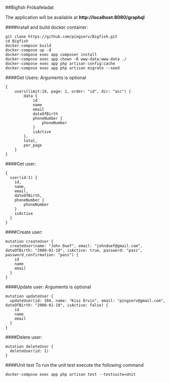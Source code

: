 ##Bigfish Próbafeladat

The application will be available at <b>http://localhost:8080/graphql</b> 

####Install and build docker container:
```
git clone https://github.com/pingserv/Bigfish.git
cd Bigfish
docker-compose build
docker-compose up -d
docker-compose exec app composer install
docker-compose exec app chown -R www-data:www-data ./
docker-compose exec app php artisan config:cache
docker-compose exec app php artisan migrate --seed
```

####Get Users:
Arguments is optional
```
{
    users(limit:10, page: 1, order: "id", dir: "asc") {
        data {
            id
            name
            email
            dateOfBirth
            phoneNumber {
                phoneNumber
            }
            isActive
        },
        total,
        per_page
    }
}
```

####Get user:
```
{
  user(id:1) {
    id,
    name,
    email,
    dateOfBirth,
    phoneNumber {
        phoneNumber
    }
    isActive
  }
}
```

####Create user:
```
mutation createUser {
  createUser(name: "John Doef", email: "johndoef@gmail.com", dateOfBirth: "2000-01-10", isActive: true, password: "pass", password_confirmation: "pass") {
    id
    name
    email
  }
}
```

####Update user:
Arguments is optional
```
mutation updateUser {
  updateUser(id: 104, name: "Kiss Ervin", email: "pingserv@gmail.com", dateOfBirth: "2000-01-10", isActive: false) {
    id
    name
    email
  }
}
```

####Delete user:
```
mutation deleteUser {
  deleteUser(id: 1)
}
```

####Unit test
To run the unit test execute the following command
```
docker-compose exec app php artisan test --testsuite=Unit
```